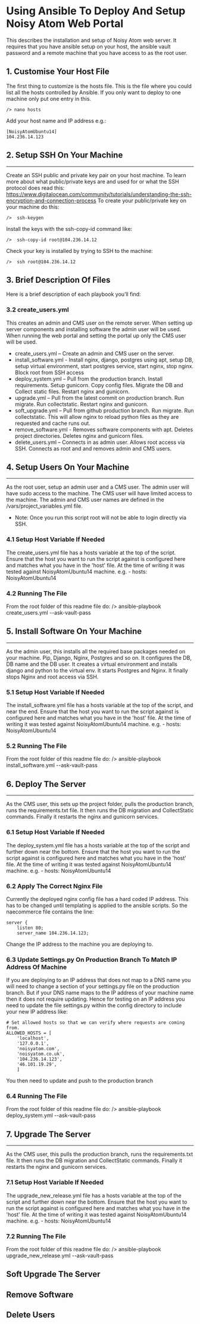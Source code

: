 # Using Ansible To Deploy And Setup Noisy Atom Web Portal
This describes the installation and setup of Noisy Atom web server. It requires that you have ansible setup on your
host, the ansible vault password and a remote machine that you have access to as the root user. 


## 1. Customise Your Host File
The first thing to customize is the hosts file. This is the file where you could list all the hosts controlled by Ansible. 
If you only want to deploy to one machine only put one entry in this.

	/> nano hosts
	
Add your host name and IP address e.g.:
	
	[NoisyAtomUbuntu14]
	104.236.14.123



## 2. Setup SSH On Your Machine
----------------------------
Create an SSH public and private key pair on your host machine. To learn more about what public/private keys are 
and used for or what the SSH protocol does read this:
https://www.digitalocean.com/community/tutorials/understanding-the-ssh-encryption-and-connection-process
To create your public/private key on your machine do this:

	/>  ssh-keygen

Install the keys with the ssh-copy-id command like:

	/>  ssh-copy-id root@104.236.14.12
	
Check your key is installed by trying to SSH to the machine:

	/>  ssh root@104.236.14.12	



## 3. Brief Description Of Files
Here is a brief description of each playbook you’ll find:

### 3.2 create_users.yml
This creates an admin and CMS user on the remote server. When setting up server components and installing software the admin user will be used. When running the web portal and setting the portal up only the CMS user will be used.


* create_users.yml      – Create an admin and CMS user on the server.
* install_software.yml  - Install nginx, django, postgres using apt, setup DB, setup virtual environment, start 
	postgres service, start nginx, stop nginx. Block root from SSH access
* deploy_system.yml     – Pull from the production branch. Install requirements. Setup gunicorn. Copy config files. 
	Migrate the DB and Collect static files. Restart nginx and gunicorn.
* upgrade.yml           – Pull from the latest commit on production branch. Run migrate. Run collectstatic. 
	Restart nginx and gunicorn.
* soft_upgrade.yml      – Pull from github production branch. Run migrate. Run collectstatic. This will allow nginx 
	to reload python files as they are requested and cache runs out.
* remove_software.yml   - Removes software components with apt. Deletes project directories. Deletes nginx and
	gunicorn files.
* delete_users.yml      – Connects in as admin user. Allows root access via SSH. Connects as root and and removes 
	admin and CMS users.
		


## 4. Setup Users On Your Machine
------------------------------
As the root user, setup an admin user and a CMS user. The admin user will have sudo access to the machine. The CMS 
user will have limited access to the machine. The admin and CMS user names are defined in the /vars/project_variables.yml file.
* Note: Once you run this script root will not be able to login directly via SSH.

### 4.1 Setup Host Variable If Needed
The create_users.yml file has a hosts variable at the top of the script. Ensure that the host you want to run the script against 
is configured here  and matches what you have in the 'host' file. At the time of writing it was tested against NoisyAtomUbuntu14 
machine. e.g.
	- hosts: NoisyAtomUbuntu14

### 4.2 Running The File
From the root folder of this readme file do:
	/> ansible-playbook create_users.yml  --ask-vault-pass



## 5. Install Software On Your Machine
-----------------------------------
As the admin user, this installs all the required base packages needed on your machine. Pip, Django, Nginx, Postgres and so on. 
It configures the DB, DB name and the DB user. It creates a virtual environment and installs django and python to the virtual 
env. It starts Postgres and Nginx. It finally stops Nginx and root access via SSH.

### 5.1 Setup Host Variable If Needed
The install_software.yml file has a hosts variable at the top of the script, and near the end. Ensure that the host you want to 
run the script against is configured here  and matches what you have in the 'host' file. At the time of writing it was tested against 
NoisyAtomUbuntu14 machine. e.g.
	- hosts: NoisyAtomUbuntu14

### 5.2 Running The File
From the root folder of this readme file do:
	/> ansible-playbook install_software.yml  --ask-vault-pass



## 6. Deploy The Server
---------------------
As the CMS user, this sets up the project folder, pulls the production branch, runs the requirements.txt file. It
then runs the DB migration and CollectStatic commands. Finally it restarts the nginx and gunicorn services.

### 6.1 Setup Host Variable If Needed
The deploy_system.yml file has a hosts variable at the top of the script and further down near the bottom. Ensure that the 
host you want to run the script against is configured here and matches what you have in the 'host' file. At the time of writing 
it was tested against NoisyAtomUbuntu14 machine. e.g.
	- hosts: NoisyAtomUbuntu14

### 6.2 Apply The Correct Nginx File
Currently the deployed nginx config file has a hard coded IP address. This has to be changed until templating is applied to 
the ansible scripts. So the naecommerce file contains the line:

	server {
	    listen 80;
	    server_name 104.236.14.123;

Change the IP address to the machine you are deploying to.

### 6.3 Update Settings.py On Production Branch To Match IP Address Of Machine
If you are deploying to an IP address that does not map to a DNS name you will need to change a section of your settings.py file
on the production branch. But if your DNS name maps to the IP address of your machine name then it does not require updating.
Hence for testing on an IP address you need to update the file settings.py within the config directory to include your new IP address
like:

    # Set allowed hosts so that we can verify where requests are coming from.
    ALLOWED_HOSTS = [
        'localhost',
        '127.0.0.1',
        'noisyatom.com',
        'noisyatom.co.uk',
        '104.236.14.123',
        '46.101.19.29',
        ]

You then need to update and push to the production branch

### 6.4 Running The File
From the root folder of this readme file do:
	/> ansible-playbook deploy_system.yml  --ask-vault-pass


## 7. Upgrade The Server
---------------------
As the CMS user, this pulls the production branch, runs the requirements.txt file. It then runs the DB migration and 
CollectStatic commands. Finally it restarts the nginx and gunicorn services.

### 7.1 Setup Host Variable If Needed
The upgrade_new_release.yml file has a hosts variable at the top of the script and further down near the bottom. Ensure that 
the host you want to run the script against is configured here and matches what you have in the 'host' file. At the time of 
writing it was tested against NoisyAtomUbuntu14 machine. e.g.
	- hosts: NoisyAtomUbuntu14

### 7.2 Running The File
From the root folder of this readme file do:
	/> ansible-playbook upgrade_new_release.yml  --ask-vault-pass



## Soft Upgrade The Server


## Remove Software


## Delete Users


